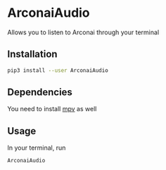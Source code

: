# ArconaiAudio
Allows you to listen to Arconai through your terminal

## Installation

```bash
pip3 install --user ArconaiAudio
```

## Dependencies
You need to install [mpv](https://mpv.io/installation/) as well

## Usage
In your terminal, run

```bash
ArconaiAudio
```
